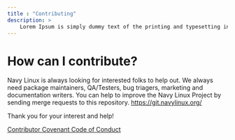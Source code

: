 ```yaml
---
title : "Contributing"
description: >
    Lorem Ipsum is simply dummy text of the printing and typesetting industry.
---
```


# How can I contribute?

Navy Linux is always looking for interested folks to help out. We always need package maintainers, QA/Testers, bug triagers, marketing and documentation writers. You can help to improve the Navy Linux Project by sending merge requests to this repository. https://git.navylinux.org/

Thank you for your interest and help!

[Contributor Covenant Code of Conduct][code-of-conduct]

[code-of-conduct]: /wiki/code-of-conduct
